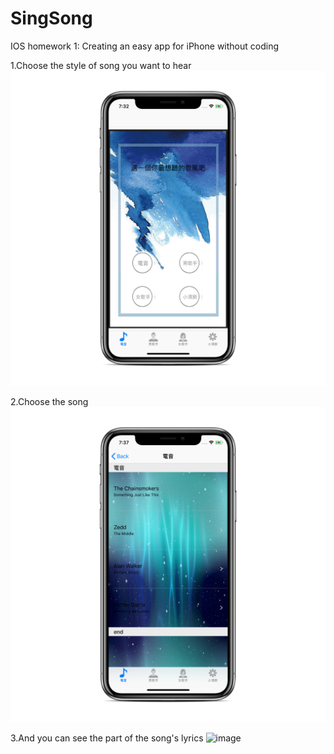 # SingSong
IOS homework 1: Creating an easy app for iPhone without coding 

1.Choose the style of song you want to hear
![image](https://github.com/jolinchou123/SingSong/blob/master/Simulator%20Screen%20Shot%20-%20iPhone%20X%20-%202018-04-05%20at%2019.32.16_iphonexspacegrey_portrait.png)

2.Choose the song
![image](https://github.com/jolinchou123/SingSong/blob/master/Simulator%20Screen%20Shot%20-%20iPhone%20X%20-%202018-04-05%20at%2019.37.52_iphonexspacegrey_portrait.png)

3.And you can see the part of the song's lyrics
![image]()
